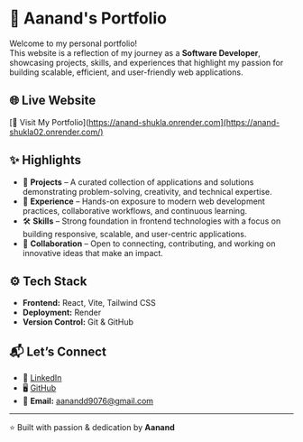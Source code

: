 # 🚀 Aanand's Portfolio  

Welcome to my personal portfolio!  
This website is a reflection of my journey as a **Software Developer**, showcasing projects, skills, and experiences that highlight my passion for building scalable, efficient, and user-friendly web applications.  

## 🌐 Live Website  
[🔗 Visit My Portfolio](https://anand-shukla.onrender.com](https://anand-shukla02.onrender.com/)  

## ✨ Highlights  
- 📂 **Projects** – A curated collection of applications and solutions demonstrating problem-solving, creativity, and technical expertise.  
- 💼 **Experience** – Hands-on exposure to modern web development practices, collaborative workflows, and continuous learning.  
- 🛠️ **Skills** – Strong foundation in frontend technologies with a focus on building responsive, scalable, and user-centric applications.  
- 🤝 **Collaboration** – Open to connecting, contributing, and working on innovative ideas that make an impact.  

## ⚙️ Tech Stack  
- **Frontend:** React, Vite, Tailwind CSS  
- **Deployment:** Render  
- **Version Control:** Git & GitHub  

## 📬 Let’s Connect  
- 💼 [LinkedIn](https://www.linkedin.com/in/ananadshukla05/)  
- 🖥️ [GitHub](https://github.com/Aanandshukla02)  
- 📧 **Email:** aanandd9076@gmail.com  

---

⭐️ Built with passion & dedication by **Aanand**
